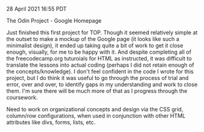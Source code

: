 28 April 2021 16:55 PDT

The Odin Project - Google Homepage

Just finished this first project for TOP. Though it seemed relatively simple at the outset to make a mockup of the Google page (it looks like such a minimalist design), it ended up taking quite a bit of work to get it close enough, visually, for me to be happy with it. And despite completing all of the freecodecamp.org tuturoials for HTML as instructed, it was difficult to translate the lessons into actual coding (perhaps I did not retain enough of the concepts/knowledge). I don't feel confident in the code I wrote for this project, but I do think it was useful to go through the process of trial and error, over and over, to identify gaps in my understanding and work to close them. I'm sure there will be much more of that as I progress through the coursework.

Need to work on organizational concepts and design via the CSS grid, column/row configurations, when used in conjunction with other HTML attributes like divs, forms, lists, etc.
